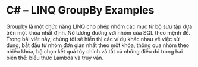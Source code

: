 # C# – LINQ GroupBy Examples
Groupby là một chức năng LINQ cho phép nhóm các mục từ bộ sưu tập dựa trên một khóa nhất định. Nó tương đương với nhóm của SQL theo mệnh đề. Trong bài viết này, chúng tôi sẽ hiển thị các ví dụ khác nhau về việc sử dụng, bắt đầu từ nhóm đơn giản nhất theo một khóa, thông qua nhóm theo nhiều khóa, bộ chọn kết quả tùy chỉnh và tất cả những điều đó trong hai biến thể: biểu thức Lambda và truy vấn.

